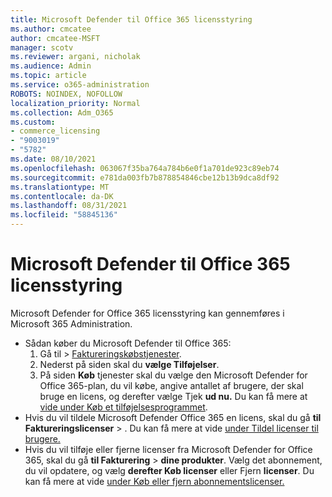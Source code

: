 ```yaml
---
title: Microsoft Defender til Office 365 licensstyring
ms.author: cmcatee
author: cmcatee-MSFT
manager: scotv
ms.reviewer: argani, nicholak
ms.audience: Admin
ms.topic: article
ms.service: o365-administration
ROBOTS: NOINDEX, NOFOLLOW
localization_priority: Normal
ms.collection: Adm_O365
ms.custom:
- commerce_licensing
- "9003019"
- "5782"
ms.date: 08/10/2021
ms.openlocfilehash: 063067f35ba764a784b6e0f1a701de923c89eb74
ms.sourcegitcommit: e781da003fb7b878854846cbe12b13b9dca8df92
ms.translationtype: MT
ms.contentlocale: da-DK
ms.lasthandoff: 08/31/2021
ms.locfileid: "58845136"
---
```

# <a name="microsoft-defender-for-office-365-license-management"></a>Microsoft Defender til Office 365 licensstyring

Microsoft Defender for Office 365 licensstyring kan gennemføres i Microsoft 365 Administration.

- Sådan køber du Microsoft Defender til Office 365:
    1. Gå til  >  [Faktureringskøbstjenester](https://go.microsoft.com/fwlink/p/?linkid=868433).
    2. Nederst på siden skal du **vælge Tilføjelser**.
    3. På siden **Køb** tjenester skal du vælge den Microsoft Defender for Office 365-plan, du vil købe, angive antallet af brugere, der skal bruge en licens, og derefter vælge Tjek **ud nu.** Du kan få mere at [vide under Køb et tilføjelsesprogrammet](https://docs.microsoft.com/microsoft-365/commerce/buy-or-edit-an-add-on).
- Hvis du vil tildele Microsoft Defender Office 365 en licens, skal du gå **til Faktureringslicenser**  >  . Du kan få mere at vide [under Tildel licenser til brugere.](https://docs.microsoft.com/microsoft-365/admin/manage/assign-licenses-to-users)
- Hvis du vil tilføje eller fjerne licenser fra Microsoft Defender for Office 365, skal du gå **til Fakturering**  >  **dine produkter**. Vælg det abonnement, du vil opdatere, og vælg **derefter Køb licenser** eller Fjern **licenser**. Du kan få mere at vide [under Køb eller fjern abonnementslicenser.](https://docs.microsoft.com/microsoft-365/commerce/licenses/buy-licenses)